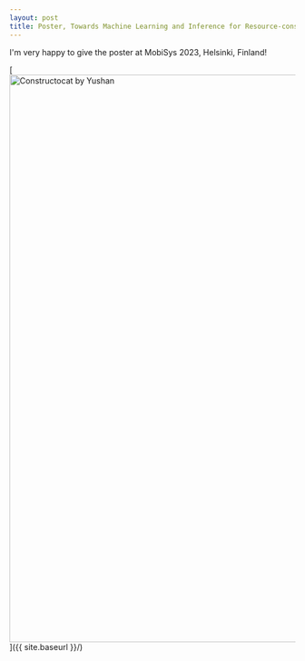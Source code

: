 ```yaml
---
layout: post
title: Poster, Towards Machine Learning and Inference for Resource-constrained MCUs
---
```


I'm very happy to give the poster at MobiSys 2023, Helsinki, Finland!

[<img src="{{ site.baseurl }}/images/post_2023-06-22/Yushan_mobisys2023.png" alt="Constructocat by Yushan" style="width: 1000px;"/>]({{ site.baseurl }}/)